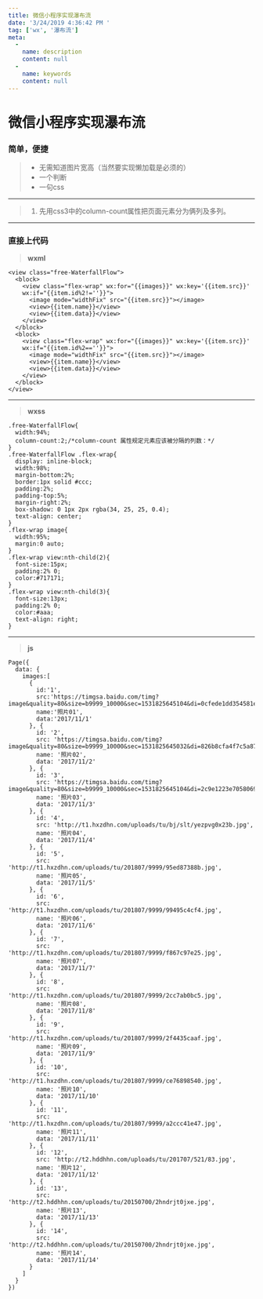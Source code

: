 ```yaml
---
title: 微信小程序实现瀑布流
date: '3/24/2019 4:36:42 PM '
tag: ['wx', '瀑布流']
meta:
  -
    name: description
    content: null
  -
    name: keywords
    content: null
---
```

# 微信小程序实现瀑布流

### 简单，便捷

> - 无需知道图片宽高（当然要实现懒加载是必须的）
> - 一个判断
> - 一句css

----------

>  1. 先用css3中的column-count属性把页面元素分为俩列及多列。


----------

### 直接上代码

> **wxml**

	
	<view class="free-WaterfallFlow">
	  <block>
	    <view class="flex-wrap" wx:for="{{images}}" wx:key='{{item.src}}' 
	    wx:if="{{item.id%2!=''}}">
	      <image mode="widthFix" src="{{item.src}}"></image>
	      <view>{{item.name}}</view>
	      <view>{{item.data}}</view>
	    </view>
	  </block>
	  <block>
	    <view class="flex-wrap" wx:for="{{images}}" wx:key='{{item.src}}'
	    wx:if="{{item.id%2==''}}">
	      <image mode="widthFix" src="{{item.src}}"></image>
	      <view>{{item.name}}</view>
	      <view>{{item.data}}</view>
	    </view>
	  </block>
	</view>


----------
> **wxss**

	.free-WaterfallFlow{
	  width:94%;
	  column-count:2;/*column-count 属性规定元素应该被分隔的列数：*/
	}
	.free-WaterfallFlow .flex-wrap{
	  display: inline-block;
	  width:98%;
	  margin-bottom:2%;
	  border:1px solid #ccc;
	  padding:2%;
	  padding-top:5%;
	  margin-right:2%;
	  box-shadow: 0 1px 2px rgba(34, 25, 25, 0.4);
	  text-align: center;
	}
	.flex-wrap image{
	  width:95%;
	  margin:0 auto;
	}
	.flex-wrap view:nth-child(2){
	  font-size:15px;
	  padding:2% 0;
	  color:#717171;
	}
	.flex-wrap view:nth-child(3){
	  font-size:13px;
	  padding:2% 0;
	  color:#aaa;
	  text-align: right;
	}


----------
> **js**

	Page({
	  data: {
	    images:[
	      { 
	        id:'1',
	        src:'https://timgsa.baidu.com/timg?image&quality=80&size=b9999_10000&sec=1531825645104&di=0cfede1dd354581e22385b1862375a6a&imgtype=0&src=http%3A%2F%2Fpic.qiantucdn.com%2F58pic%2F13%2F71%2F35%2F24k58PICSiB_1024.jpg',
	        name:'照片01',
	        data:'2017/11/1'
	      }, {
	        id: '2',
	        src: 'https://timgsa.baidu.com/timg?image&quality=80&size=b9999_10000&sec=1531825645032&di=826b8cfa4f7c5a8765d5c2156913dcbb&imgtype=0&src=http%3A%2F%2Fimg382.ph.126.net%2Fp4dMCiiHoUGxf2N0VLspkg%3D%3D%2F37436171903673954.jpg',
	        name: '照片02',
	        data: '2017/11/2'
	      }, {
	        id: '3',
	        src: 'https://timgsa.baidu.com/timg?image&quality=80&size=b9999_10000&sec=1531825645104&di=2c9e1223e705806967640495e4bac26b&imgtype=0&src=http%3A%2F%2Fimg.zcool.cn%2Fcommunity%2F0147a458783b1ba801219c77f9ec2e.jpg%402o.jpg',
	        name: '照片03',
	        data: '2017/11/3'
	      }, {
	        id: '4',
	        src: 'http://t1.hxzdhn.com/uploads/tu/bj/slt/yezpvg0x23b.jpg',
	        name: '照片04',
	        data: '2017/11/4'
	      }, {
	        id: '5',
	        src: 'http://t1.hxzdhn.com/uploads/tu/201807/9999/95ed87388b.jpg',
	        name: '照片05',
	        data: '2017/11/5'
	      }, {
	        id: '6',
	        src: 'http://t1.hxzdhn.com/uploads/tu/201807/9999/99495c4cf4.jpg',
	        name: '照片06',
	        data: '2017/11/6'
	      }, {
	        id: '7',
	        src: 'http://t1.hxzdhn.com/uploads/tu/201807/9999/f867c97e25.jpg',
	        name: '照片07',
	        data: '2017/11/7'
	      }, {
	        id: '8',
	        src: 'http://t1.hxzdhn.com/uploads/tu/201807/9999/2cc7ab0bc5.jpg',
	        name: '照片08',
	        data: '2017/11/8'
	      }, {
	        id: '9',
	        src: 'http://t1.hxzdhn.com/uploads/tu/201807/9999/2f4435caaf.jpg',
	        name: '照片09',
	        data: '2017/11/9'
	      }, {
	        id: '10',
	        src: 'http://t1.hxzdhn.com/uploads/tu/201807/9999/ce76898540.jpg',
	        name: '照片10',
	        data: '2017/11/10'
	      }, {
	        id: '11',
	        src: 'http://t1.hxzdhn.com/uploads/tu/201807/9999/a2ccc41e47.jpg',
	        name: '照片11',
	        data: '2017/11/11'
	      }, {
	        id: '12',
	        src: 'http://t2.hddhhn.com/uploads/tu/201707/521/83.jpg',
	        name: '照片12',
	        data: '2017/11/12'
	      }, {
	        id: '13',
	        src: 'http://t2.hddhhn.com/uploads/tu/20150700/2hndrjt0jxe.jpg',
	        name: '照片13',
	        data: '2017/11/13'
	      }, {
	        id: '14',
	        src: 'http://t2.hddhhn.com/uploads/tu/20150700/2hndrjt0jxe.jpg',
	        name: '照片14',
	        data: '2017/11/14'
	      }
	    ]
	  }
	})

